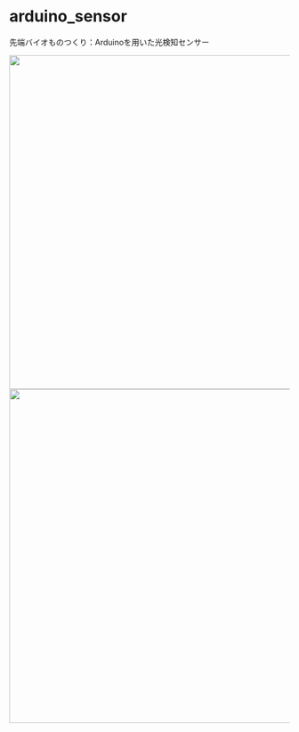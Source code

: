 # arduino_sensor
先端バイオものつくり：Arduinoを用いた光検知センサー


<img src="https://cdn.sparkfun.com/assets/learn_tutorials/5/1/2/example_circuit_bb.png" style="width:600px">
<img src="https://cdn.sparkfun.com/assets/learn_tutorials/5/1/2/example_circuit_schem.png" style="width:600px"">

